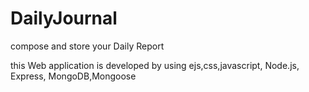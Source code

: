 # DailyJournal
compose and store your Daily Report

this Web application is developed by using ejs,css,javascript, Node.js, Express, MongoDB,Mongoose
